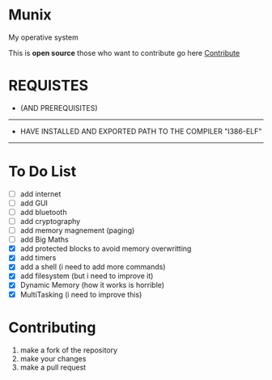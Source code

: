 # Munix
My operative system

This is **open source** those who want to contribute go here [Contribute](#contrib)


# REQUISTES 
- (AND PREREQUISITES)
-------------------------------
- HAVE INSTALLED AND EXPORTED PATH TO THE COMPILER "I386-ELF"
-------------------------------

# To Do List
- [ ] add internet
- [ ] add GUI
- [ ] add bluetooth
- [ ] add cryptography
- [ ] add memory magnement (paging)
- [ ] add Big Maths
- [x] add protected blocks to avoid memory overwritting
- [x] add timers
- [x] add a shell (i need to add more commands)
- [x] add filesystem (but i need to improve it)
- [x] Dynamic Memory (how it works is horrible)
- [x] MultiTasking (i need to improve this)

# Contributing <a name="contrib"></a>
1. make a fork of the repository
2. make your changes
3. make a pull request
